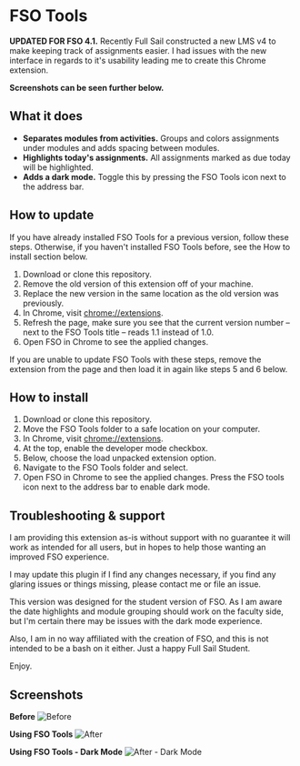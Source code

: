 # FSO Tools
**UPDATED FOR FSO 4.1.** Recently Full Sail constructed a new LMS v4 to make keeping track of assignments easier.
I had issues with the new interface in regards to it's usability leading me to create this Chrome extension.

**Screenshots can be seen further below.**

## What it does
+ **Separates modules from activities.** Groups and colors assignments under modules and adds spacing between modules.
+ **Highlights today's assignments.** All assignments marked as due today will be highlighted.
+ **Adds a dark mode.** Toggle this by pressing the FSO Tools icon next to the address bar.

## How to update
If you have already installed FSO Tools for a previous version, follow these steps.
Otherwise, if you haven't installed FSO Tools before, see the How to install section below.

1. Download or clone this repository.
2. Remove the old version of this extension off of your machine.
3. Replace the new version in the same location as the old version was previously.
4. In Chrome, visit [chrome://extensions](chrome://extensions).
5. Refresh the page, make sure you see that the current version number – next to the FSO Tools title – reads 1.1 instead of 1.0.
6. Open FSO in Chrome to see the applied changes.

If you are unable to update FSO Tools with these steps, remove the extension from the page and then load it in again like steps 5 and 6 below.


## How to install
1. Download or clone this repository.
2. Move the FSO Tools folder to a safe location on your computer.
3. In Chrome, visit [chrome://extensions](chrome://extensions).
4. At the top, enable the developer mode checkbox.
5. Below, choose the load unpacked extension option.
6. Navigate to the FSO Tools folder and select.
7. Open FSO in Chrome to see the applied changes. Press the FSO tools icon next to the address bar to enable dark mode.

## Troubleshooting & support
I am providing this extension as-is without support with no guarantee it will work as intended for all users, but in hopes to help
those wanting an improved FSO experience.

I may update this plugin if I find any changes necessary, if you find any glaring issues or things missing, please contact me or file an issue.

This version was designed for the student version of FSO. As I am aware the date highlights and module grouping should work on the faculty side,
but I'm certain there may be issues with the dark mode experience.

Also, I am in no way affiliated with the creation of FSO, and this is not intended to be a bash on it either. Just a happy Full Sail Student.

Enjoy.

## Screenshots
**Before**
![Before](http://i.imgur.com/76cTk7D.png)

**Using FSO Tools**
![After](http://i.imgur.com/RdLp0U5.png)

**Using FSO Tools - Dark Mode**
![After - Dark Mode](http://i.imgur.com/FoUqIHH.png)
